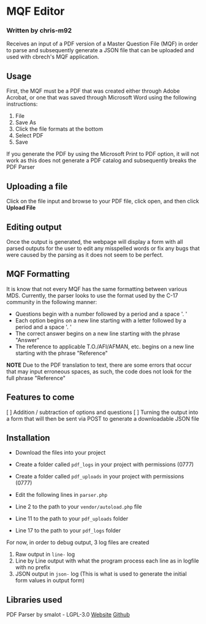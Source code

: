 # MQF Editor
### Written by chris-m92

Receives an input of a PDF version of a Master Question File (MQF) in order to parse and subsequently generate a JSON file that can be uploaded and used with cbrech's MQF application.

## Usage
First, the MQF must be a PDF that was created either through Adobe Acrobat, or one that was saved through Microsoft Word using the following instructions:

1. File
2. Save As
3. Click the file formats at the bottom
4. Select PDF
5. Save

If you generate the PDF by using the Microsoft Print to PDF option, it will not work as this does not generate a PDF catalog and subsequently breaks the PDF Parser

## Uploading a file
Click on the file input and browse to your PDF file, click open, and then click **Upload File**

## Editing output
Once the output is generated, the webpage will display a form with all parsed outputs for the user to edit any misspelled words or fix any bugs that were caused by the parsing as it does not seem to be perfect.

## MQF Formatting
It is know that not every MQF has the same formatting between various MDS. Currently, the parser looks to use the format used by the C-17 community in the following manner:

- Questions begin with a number followed by a period and a space '. '
- Each option begins on a new line starting with a letter followed by a period and a space '. '
- The correct answer begins on a new line starting with the phrase "Answer"
- The reference to applicable T.O./AFI/AFMAN, etc. begins on a new line starting with the phrase "Reference"

**NOTE** Due to the PDF translation to text, there are some errors that occur that may input erroneous spaces, as such, the code does not look for the full phrase "Reference"

## Features to come
[ ] Addition / subtraction of options and questions
[ ] Turning the output into a form that will then be sent via POST to generate a downloadable JSON file

## Installation
- Download the files into your project
- Create a folder called `pdf_logs` in your project with permissions (0777)
- Create a folder called `pdf_uploads` in your project with permissions (0777)
- Edit the following lines in `parser.php`

- Line 2 to the path to your `vendor/autoload.php` file
- Line 11 to the path to your `pdf_uploads` folder
- Line 17 to the path to your `pdf_logs` folder

For now, in order to debug output, 3 log files are created
1. Raw output in `line-` log
2. Line by Line output with what the program process each line as in logfile with no prefix
3. JSON output in `json-` log (This is what is used to generate the initial form values in output form)

## Libraries used
PDF Parser by smalot - LGPL-3.0
[Website](https://pdfparser.org/)
[Github](https://github.com/smalot/pdfparser)

